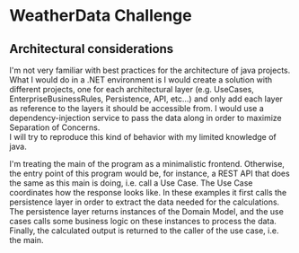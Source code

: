 # WeatherData Challenge

## Architectural considerations
I'm not very familiar with best practices for the architecture of java projects. <br>
What I would do in a .NET environment is I would create a solution with different projects, one for each architectural
layer (e.g. UseCases, EnterpriseBusinessRules, Persistence, API, etc...) and only add each layer as reference
to the layers it should be accessible from. I would use a dependency-injection service to pass the data along 
in order to maximize Separation of Concerns. <br>
I will try to reproduce this kind of behavior with my limited knowledge of java.

I'm treating the main of the program as a minimalistic frontend. Otherwise, the entry point of this program would be,
for instance, a REST API that does the same as this main is doing, i.e. call a Use Case.
The Use Case coordinates how the response looks like. In these examples it first calls the persistence layer in order
to extract the data needed for the calculations. 
The persistence layer returns instances of the Domain Model, and the use cases calls some business logic on these
instances to process the data. Finally, the calculated output is returned to the caller of the use case, i.e. 
the main.